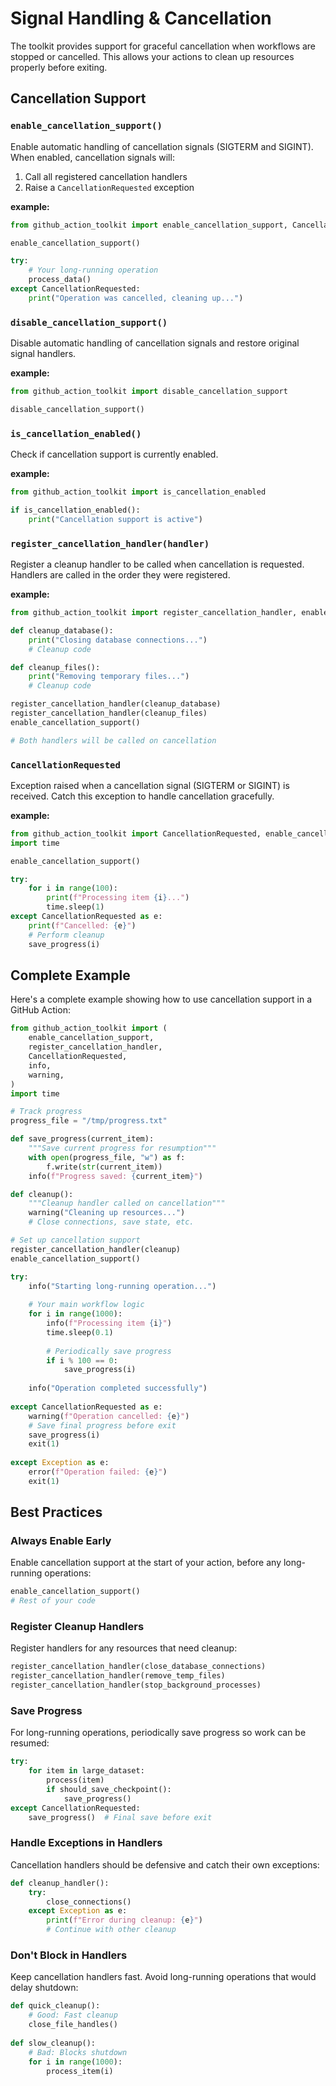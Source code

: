 Signal Handling & Cancellation
==============================

The toolkit provides support for graceful cancellation when workflows are stopped or cancelled. This allows your actions to clean up resources properly before exiting.

## Cancellation Support

### **`enable_cancellation_support()`**

Enable automatic handling of cancellation signals (SIGTERM and SIGINT). When enabled, cancellation signals will:
1. Call all registered cancellation handlers
2. Raise a `CancellationRequested` exception

**example:**

```python
from github_action_toolkit import enable_cancellation_support, CancellationRequested

enable_cancellation_support()

try:
    # Your long-running operation
    process_data()
except CancellationRequested:
    print("Operation was cancelled, cleaning up...")
```

### **`disable_cancellation_support()`**

Disable automatic handling of cancellation signals and restore original signal handlers.

**example:**

```python
from github_action_toolkit import disable_cancellation_support

disable_cancellation_support()
```

### **`is_cancellation_enabled()`**

Check if cancellation support is currently enabled.

**example:**

```python
from github_action_toolkit import is_cancellation_enabled

if is_cancellation_enabled():
    print("Cancellation support is active")
```

### **`register_cancellation_handler(handler)`**

Register a cleanup handler to be called when cancellation is requested. Handlers are called in the order they were registered.

**example:**

```python
from github_action_toolkit import register_cancellation_handler, enable_cancellation_support

def cleanup_database():
    print("Closing database connections...")
    # Cleanup code

def cleanup_files():
    print("Removing temporary files...")
    # Cleanup code

register_cancellation_handler(cleanup_database)
register_cancellation_handler(cleanup_files)
enable_cancellation_support()

# Both handlers will be called on cancellation
```

### **`CancellationRequested`**

Exception raised when a cancellation signal (SIGTERM or SIGINT) is received. Catch this exception to handle cancellation gracefully.

**example:**

```python
from github_action_toolkit import CancellationRequested, enable_cancellation_support
import time

enable_cancellation_support()

try:
    for i in range(100):
        print(f"Processing item {i}...")
        time.sleep(1)
except CancellationRequested as e:
    print(f"Cancelled: {e}")
    # Perform cleanup
    save_progress(i)
```

## Complete Example

Here's a complete example showing how to use cancellation support in a GitHub Action:

```python
from github_action_toolkit import (
    enable_cancellation_support,
    register_cancellation_handler,
    CancellationRequested,
    info,
    warning,
)
import time

# Track progress
progress_file = "/tmp/progress.txt"

def save_progress(current_item):
    """Save current progress for resumption"""
    with open(progress_file, "w") as f:
        f.write(str(current_item))
    info(f"Progress saved: {current_item}")

def cleanup():
    """Cleanup handler called on cancellation"""
    warning("Cleaning up resources...")
    # Close connections, save state, etc.

# Set up cancellation support
register_cancellation_handler(cleanup)
enable_cancellation_support()

try:
    info("Starting long-running operation...")
    
    # Your main workflow logic
    for i in range(1000):
        info(f"Processing item {i}")
        time.sleep(0.1)
        
        # Periodically save progress
        if i % 100 == 0:
            save_progress(i)
    
    info("Operation completed successfully")
    
except CancellationRequested as e:
    warning(f"Operation cancelled: {e}")
    # Save final progress before exit
    save_progress(i)
    exit(1)
    
except Exception as e:
    error(f"Operation failed: {e}")
    exit(1)
```

## Best Practices

### Always Enable Early

Enable cancellation support at the start of your action, before any long-running operations:

```python
enable_cancellation_support()
# Rest of your code
```

### Register Cleanup Handlers

Register handlers for any resources that need cleanup:

```python
register_cancellation_handler(close_database_connections)
register_cancellation_handler(remove_temp_files)
register_cancellation_handler(stop_background_processes)
```

### Save Progress

For long-running operations, periodically save progress so work can be resumed:

```python
try:
    for item in large_dataset:
        process(item)
        if should_save_checkpoint():
            save_progress()
except CancellationRequested:
    save_progress()  # Final save before exit
```

### Handle Exceptions in Handlers

Cancellation handlers should be defensive and catch their own exceptions:

```python
def cleanup_handler():
    try:
        close_connections()
    except Exception as e:
        print(f"Error during cleanup: {e}")
        # Continue with other cleanup
```

### Don't Block in Handlers

Keep cancellation handlers fast. Avoid long-running operations that would delay shutdown:

```python
def quick_cleanup():
    # Good: Fast cleanup
    close_file_handles()
    
def slow_cleanup():
    # Bad: Blocks shutdown
    for i in range(1000):
        process_item(i)
```
